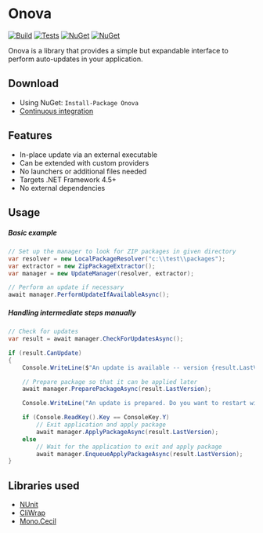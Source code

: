# Onova

[![Build](https://img.shields.io/appveyor/ci/Tyrrrz/Onova/master.svg)](https://ci.appveyor.com/project/Tyrrrz/Onova)
[![Tests](https://img.shields.io/appveyor/tests/Tyrrrz/Onova/master.svg)](https://ci.appveyor.com/project/Tyrrrz/Onova)
[![NuGet](https://img.shields.io/nuget/v/Onova.svg)](https://nuget.org/packages/Onova)
[![NuGet](https://img.shields.io/nuget/dt/Onova.svg)](https://nuget.org/packages/Onova)

Onova is a library that provides a simple but expandable interface to perform auto-updates in your application.

## Download

- Using NuGet: `Install-Package Onova`
- [Continuous integration](https://ci.appveyor.com/project/Tyrrrz/Onova)

## Features

- In-place update via an external executable
- Can be extended with custom providers
- No launchers or additional files needed
- Targets .NET Framework 4.5+
- No external dependencies

## Usage

##### Basic example

```c#
// Set up the manager to look for ZIP packages in given directory
var resolver = new LocalPackageResolver("c:\\test\\packages");
var extractor = new ZipPackageExtractor();
var manager = new UpdateManager(resolver, extractor);

// Perform an update if necessary
await manager.PerformUpdateIfAvailableAsync();
```

##### Handling intermediate steps manually

```c#
// Check for updates
var result = await manager.CheckForUpdatesAsync();

if (result.CanUpdate)
{
    Console.WriteLine($"An update is available -- version {result.LastVersion}");

    // Prepare package so that it can be applied later
    await manager.PreparePackageAsync(result.LastVersion);

    Console.WriteLine("An update is prepared. Do you want to restart with the new version? (y/n)");

    if (Console.ReadKey().Key == ConsoleKey.Y)
        // Exit application and apply package
        await manager.ApplyPackageAsync(result.LastVersion);
    else
        // Wait for the application to exit and apply package
        await manager.EnqueueApplyPackageAsync(result.LastVersion);
}
```

## Libraries used

- [NUnit](https://github.com/nunit/nunit)
- [CliWrap](https://github.com/Tyrrrz/CliWrap)
- [Mono.Cecil](https://github.com/jbevain/cecil)